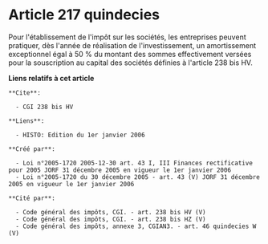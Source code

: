 # Article 217 quindecies

Pour l'établissement de l'impôt sur les sociétés, les entreprises peuvent pratiquer, dès l'année de réalisation de
l'investissement, un amortissement exceptionnel égal à 50 % du montant des sommes effectivement versées pour la souscription
au capital des sociétés définies à l'article 238 bis HV.

**Liens relatifs à cet article**

	**Cite**:

	  - CGI 238 bis HV

	**Liens**:

	  - HISTO: Edition du 1er janvier 2006

	**Créé par**:

	  - Loi n°2005-1720 2005-12-30 art. 43 I, III Finances rectificative pour 2005 JORF 31 décembre 2005 en vigueur le 1er janvier 2006
	  - Loi n°2005-1720 du 30 décembre 2005 - art. 43 (V) JORF 31 décembre 2005 en vigueur le 1er janvier 2006

	**Cité par**:

	  - Code général des impôts, CGI. - art. 238 bis HV (V)
	  - Code général des impôts, CGI. - art. 238 bis HZ (V)
	  - Code général des impôts, annexe 3, CGIAN3. - art. 46 quindecies W (V)
